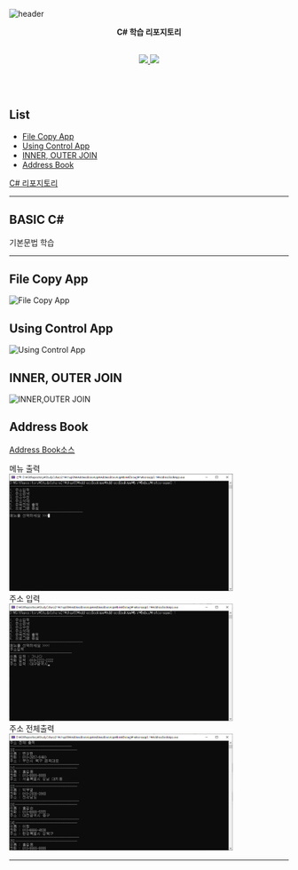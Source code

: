 ![header](https://capsule-render.vercel.app/api?type=slice&color=auto&height=200&text=StudyCsharp21&fontAlign=70&rotate=13&fontAlignY=25)

<p align='center'><b> C# 학습 리포지토리 </b></p>
<p align='center'>
   <br>
   <a href=#WinformBasic>
    <img src="https://img.shields.io/badge/Windows Form App%20-%23F7DF1E.svg?&style=for-the-badge&&logoColor=white"/>
  </a>
  <a href=#WPF1>
    <img src="https://img.shields.io/badge/WPF%20-%234FC08D.svg?&style=for-the-badge&&logoColor=white"/>
  </a>
</p>
<br>
<br>


## List
 - [File Copy App](#FileCopyApp)
 - [Using Control App](#UsingControlApp)
 - [INNER, OUTER JOIN](#InnerOuterJoin)
 - [Address Book](#AddressBook)



[C# 리포지토리](https://github.com/vustkdgus/StudyCsharp21)

-------------------

## BASIC C#

기본문법 학습

-------------------

## File Copy App<a id = "FileCopyApp">

![File Copy App](https://user-images.githubusercontent.com/38821846/111731629-371d6c80-88b7-11eb-95e3-22fe5102749f.png)

## Using Control App<a id = "UsingControlApp">

![Using Control App](https://user-images.githubusercontent.com/38821846/111731637-3b498a00-88b7-11eb-864a-8e8a48e991c4.png)

## INNER, OUTER JOIN<a id = "InnerOuterJoin">

![INNER,OUTER JOIN](https://user-images.githubusercontent.com/38821846/111731812-95e2e600-88b7-11eb-9d09-393451e85224.png)

## Address Book<a id = "AddressBook">

[Address Book소스](https://github.com/vustkdgus/StudyCsharp21/tree/main/chap99/AddressBookApp)

메뉴 출력 <br>
<img src="https://github.com/vustkdgus/StudyCsharp21/blob/main/chap99/photo/%EB%A9%94%EB%89%B4%EC%B6%9C%EB%A0%A5.png" width = "80%"> </img> <br>
주소 입력 <br>
<img src="https://github.com/vustkdgus/StudyCsharp21/blob/main/chap99/photo/%EC%A3%BC%EC%86%8C%EC%9E%85%EB%A0%A5.png" width = "80%"> </img> <br>
주소 전체출력 <br>
<img src="https://github.com/vustkdgus/StudyCsharp21/blob/main/chap99/photo/%EC%A3%BC%EC%86%8C%EC%A0%84%EC%B2%B4%EC%B6%9C%EB%A0%A5.png" width = "80%"> </img>

-------------------
